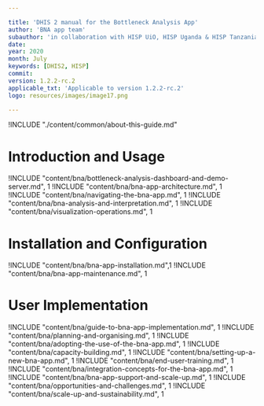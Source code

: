 ```yaml
---

title: 'DHIS 2 manual for the Bottleneck Analysis App'
author: 'BNA app team'
subauthor: 'in collaboration with HISP UiO, HISP Uganda & HISP Tanzania'
date:
year: 2020
month: July
keywords: [DHIS2, HISP]
commit:
version: 1.2.2-rc.2
applicable_txt: 'Applicable to version 1.2.2-rc.2'
logo: resources/images/image17.png

---
```


<!--DHIS2-SECTION-ID:index-->

<!-- if you want to take the about page from the main repo, use the following relative link
!INCLUDE "./content/common/about-this-guide.md"
-->

<!-- if you want to use a custom about page, use the following relative link -->

!INCLUDE "./content/common/about-this-guide.md"

# Introduction and Usage

!INCLUDE "content/bna/bottleneck-analysis-dashboard-and-demo-server.md", 1
!INCLUDE "content/bna/bna-app-architecture.md", 1
!INCLUDE "content/bna/navigating-the-bna-app.md", 1
!INCLUDE "content/bna/bna-analysis-and-interpretation.md", 1
!INCLUDE "content/bna/visualization-operations.md", 1

# Installation and Configuration

!INCLUDE "content/bna/bna-app-installation.md",1
!INCLUDE "content/bna/bna-app-maintenance.md", 1

# User Implementation

!INCLUDE "content/bna/guide-to-bna-app-implementation.md", 1
!INCLUDE "content/bna/planning-and-organising.md", 1
!INCLUDE "content/bna/adopting-the-use-of-the-bna-app.md", 1
!INCLUDE "content/bna/capacity-building.md", 1
!INCLUDE "content/bna/setting-up-a-new-bna-app.md", 1
!INCLUDE "content/bna/end-user-training.md", 1
!INCLUDE "content/bna/integration-concepts-for-the-bna-app.md", 1
!INCLUDE "content/bna/bna-app-support-and-scale-up.md", 1
!INCLUDE "content/bna/opportunities-and-challenges.md", 1
!INCLUDE "content/bna/scale-up-and-sustainability.md", 1
